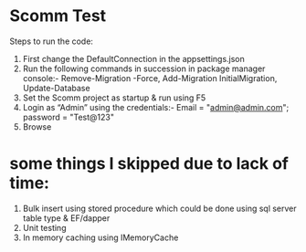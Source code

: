 # Scomm Test
 Steps to run the code:
 
1.	First change the DefaultConnection in the appsettings.json
2.	Run the following commands in succession in package manager console:-
Remove-Migration -Force,
Add-Migration InitialMigration,
Update-Database
3.	Set the Scomm project as startup & run using F5
4.	Login as “Admin” using the credentials:-
Email = "admin@admin.com"; password = "Test@123"
5.	Browse 

# some things I skipped due to lack of time:

1.	Bulk insert using stored procedure which could be done using sql server table type & EF/dapper
2.	Unit testing
3.	In memory caching using IMemoryCache

